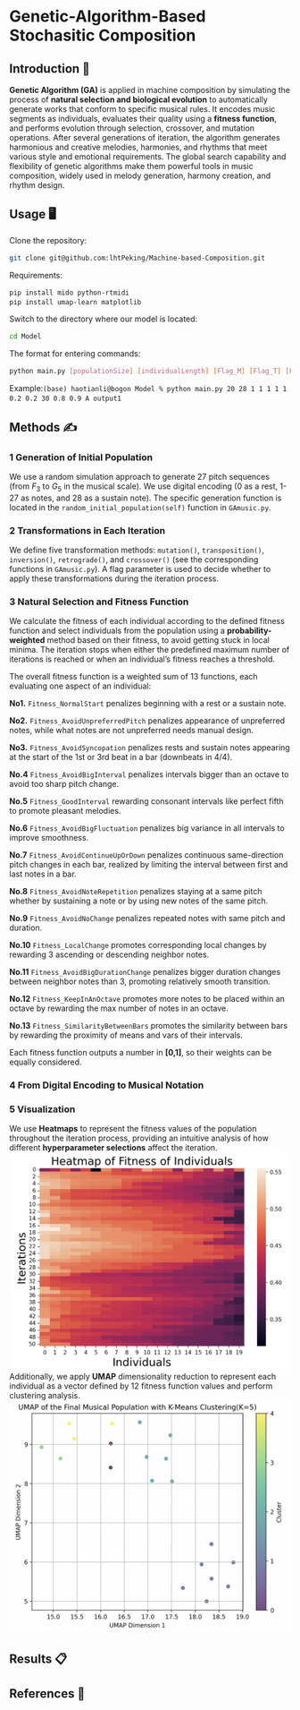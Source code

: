 # Genetic-Algorithm-Based Stochasitic Composition

## Introduction 👋

**Genetic Algorithm (GA)** is applied in machine composition by simulating the process of **natural selection and biological evolution** to automatically generate works that conform to specific musical rules. It encodes music segments as individuals, evaluates their quality using a **fitness function**, and performs evolution through selection, crossover, and mutation operations. After several generations of iteration, the algorithm generates harmonious and creative melodies, harmonies, and rhythms that meet various style and emotional requirements. The global search capability and flexibility of genetic algorithms make them powerful tools in music composition, widely used in melody generation, harmony creation, and rhythm design.

## Usage 🖥️
Clone the repository:
``` bash
git clone git@github.com:lhtPeking/Machine-based-Composition.git
```
Requirements:
``` bash
pip install mido python-rtmidi
pip install umap-learn matplotlib
```
Switch to the directory where our model is located:
``` bash
cd Model
```
The format for entering commands:
``` bash
python main.py [populationSize] [individualLength] [Flag_M] [Flag_T] [Flag_I] [Flag_R] [Flag_C] [mutationRatio] [crossoverRatio] [maxIter] [fitness_Iter] [fitness_Final] [fitnessFunction] [fileName]
```

Example:```(base) haotianli@bogon Model % python main.py 20 28 1 1 1 1 1 0.2 0.2 30 0.8 0.9 A output1```

  

## Methods ✍️

### 1 Generation of Initial Population

We use a random simulation approach to generate 27 pitch sequences (from $F_3$ to $G_5$ in the musical scale). We use digital encoding (0 as a rest, 1-27 as notes, and 28 as a sustain note). The specific generation function is located in the ```random_initial_population(self)``` function in ```GAmusic.py```.

### 2 Transformations in Each Iteration

We define five transformation methods: ```mutation()```, ```transposition()```, ```inversion()```, ```retrograde()```, and ```crossover()``` (see the corresponding functions in ```GAmusic.py```). A flag parameter is used to decide whether to apply these transformations during the iteration process.

### 3 Natural Selection and Fitness Function

We calculate the fitness of each individual according to the defined fitness function and select individuals from the population using a **probability-weighted** method based on their fitness, to avoid getting stuck in local minima. The iteration stops when either the predefined maximum number of iterations is reached or when an individual’s fitness reaches a threshold.

The overall fitness function is a weighted sum of 13 functions, each evaluating one aspect of an individual:

**No1.** ```Fitness_NormalStart``` penalizes beginning with a rest or a sustain note.

**No2.** ```Fitness_AvoidUnpreferredPitch``` penalizes appearance of unpreferred notes, while what notes are not unpreferred needs manual design.

**No3.** ```Fitness_AvoidSyncopation``` penalizes rests and sustain notes appearing at the start of the 1st or 3rd beat in a bar (downbeats in 4/4).

**No.4** ```Fitness_AvoidBigInterval``` penalizes intervals bigger than an octave to avoid too sharp pitch change.

**No.5** ```Fitness_GoodInterval``` rewarding consonant intervals like perfect fifth to promote pleasant melodies.

**No.6** ```Fitness_AvoidBigFluctuation``` penalizes big variance in all intervals to improve smoothness.

**No.7** ```Fitness_AvoidContinueUpOrDown``` penalizes continuous same-direction pitch changes in each bar, realized by limiting the interval between first and last notes in a bar.

**No.8** ```Fitness_AvoidNoteRepetition``` penalizes staying at a same pitch whether by sustaining a note or by using new notes of the same pitch.

**No.9** ```Fitness_AvoidNoChange``` penalizes repeated notes with same pitch and duration.

**No.10** ```Fitness_LocalChange``` promotes corresponding local changes by rewarding 3 ascending or descending neighbor notes.

**No.11** ```Fitness_AvoidBigDurationChange``` penalizes bigger duration changes between neighbor notes than 3, promoting relatively smooth transition.

**No.12** ```Fitness_KeepInAnOctave``` promotes more notes to be placed within an octave by rewarding the max number of notes in an octave.

**No.13** ```Fitness_SimilarityBetweenBars``` promotes the similarity between bars by rewarding the proximity of means and vars of their intervals.

Each fitness function outputs a number in **[0,1]**, so their weights can be equally considered.

### 4 From Digital Encoding to Musical Notation

### 5 Visualization

We use **Heatmaps** to represent the fitness values of the population throughout the iteration process, providing an intuitive analysis of how different **hyperparameter selections** affect the iteration. 
![Heatmap-example](./Results/Example-Heatmap.png)
Additionally, we apply **UMAP** dimensionality reduction to represent each individual as a vector defined by 12 fitness function values and perform clustering analysis.
![UMAP-example](./Results/Example-UMAP.png)
## Results 📋

  

## References 📜
  


